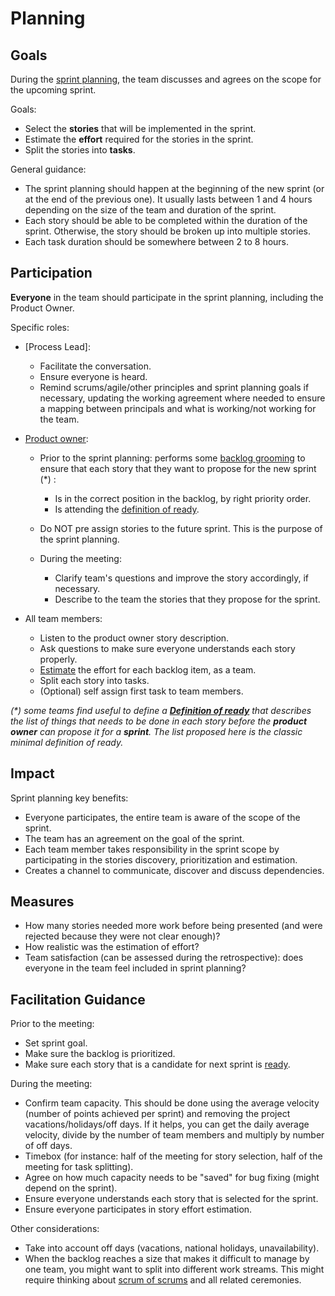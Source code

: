 # Planning

## Goals

During the [sprint planning](https://www.agilealliance.org/glossary/sprint-planning), the team discusses and agrees on the scope for the upcoming sprint.

Goals:

- Select the **stories** that will be implemented in the sprint.
- Estimate the **effort** required for the stories in the sprint.
- Split the stories into **tasks**.

General guidance:

- The sprint planning should happen at the beginning of the new sprint (or at the end of the previous one). It usually lasts between 1 and 4 hours depending on the size of the team and duration of the sprint.
- Each story should be able to be completed within the duration of the sprint. Otherwise, the story should be broken up into multiple stories.
- Each task duration should be somewhere between 2 to 8 hours.

## Participation

**Everyone** in the team should participate in the sprint planning, including the Product Owner.

Specific roles:

- [Process Lead]:
  - Facilitate the conversation.
  - Ensure everyone is heard.
  - Remind scrums/agile/other principles and sprint planning goals if necessary, updating the working agreement where needed to ensure a mapping between principals and what is working/not working for the team.
- [Product owner](https://www.agilealliance.org/glossary/product-owner/):
  - Prior to the sprint planning: performs some [backlog grooming](../backlog-management/grooming/readme.md) to ensure that each story that they want to propose for the new sprint (*) :
  
    - Is in the correct position in the backlog, by right priority order.
    - Is attending the [definition of ready](../team-agreements/definition-of-ready/readme.md).
  - Do NOT pre assign stories to the future sprint. This is the purpose of the sprint planning.
  - During the meeting:

    - Clarify team's questions and improve the story accordingly, if necessary.
    - Describe to the team the stories that they propose for the sprint.

- All team members:

  - Listen to the product owner story description.
  - Ask questions to make sure everyone understands each story properly.
  - [Estimate](estimation/readme.md) the effort for each backlog item, as a team.
  - Split each story into tasks.
  - (Optional) self assign first task to team members.

*(\*) some teams find useful to define a **[Definition of ready](../team-agreements/definition-of-ready/readme.md)** that describes the list of things that needs to be done in each story before the **product owner** can propose it for a **sprint**. The list proposed here is the classic minimal definition of ready.*

## Impact

Sprint planning key benefits:

- Everyone participates, the entire team is aware of the scope of the sprint.
- The team has an agreement on the goal of the sprint.
- Each team member takes responsibility in the sprint scope by participating in the stories discovery, prioritization and estimation.
- Creates a channel to communicate, discover and discuss dependencies.

## Measures

- How many stories needed more work before being presented (and were rejected because they were not clear enough)?
- How realistic was the estimation of effort?
- Team satisfaction (can be assessed during the retrospective): does everyone in the team feel included in sprint planning?

## Facilitation Guidance

Prior to the meeting:

- Set sprint goal.
- Make sure the backlog is prioritized.
- Make sure each story that is a candidate for next sprint is [ready](../team-agreements/definition-of-ready/readme.md).

During the meeting:

- Confirm team capacity. This should be done using the average velocity (number of points achieved per sprint) and removing the project vacations/holidays/off days. If it helps, you can get the daily average velocity, divide by the number of team members and multiply by number of off days.
- Timebox (for instance: half of the meeting for story selection, half of the meeting for task splitting).
- Agree on how much capacity needs to be "saved" for bug fixing (might depend on the sprint).
- Ensure everyone understands each story that is selected for the sprint.
- Ensure everyone participates in story effort estimation.

Other considerations:

- Take into account off days (vacations, national holidays, unavailability).
- When the backlog reaches a size that makes it difficult to manage by one team, you might want to split into different work streams. This might require thinking about [scrum of scrums](../scrum-of-scrums/readme.md) and all related ceremonies.
